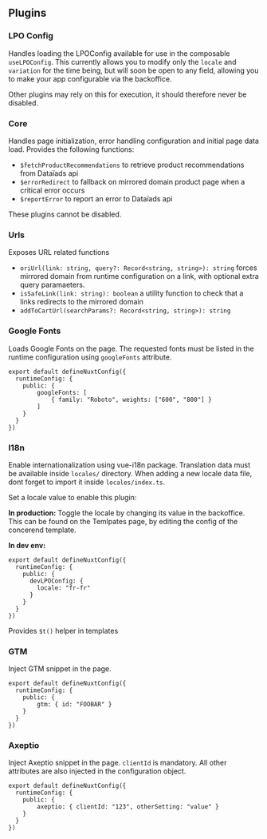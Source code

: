## Plugins
### LPO Config
Handles loading the LPOConfig available for use in the composable `useLPOConfig`.
This currently allows you to modify only the `locale` and `variation` for the time being, but will soon be open to any field, allowing you to make your app configurable via the backoffice.

Other plugins may rely on this for execution, it should therefore never be disabled.

### Core
Handles page initialization, error handling configuration and initial page data load.
Provides the following functions:
* `$fetchProductRecommendations` to retrieve product recommendations from Dataïads api
* `$errorRedirect` to fallback on mirrored domain product page when a critical error occurs
* `$reportError` to report an error to Dataïads api

These plugins cannot be disabled.

### Urls
Exposes URL related functions
* `oriUrl(link: string, query?: Record<string, string>): string` forces mirrored domain from runtime configuration on a link, with optional extra query paramaeters.
* `isSafeLink(link: string): boolean` a utility function to check that a links redirects to the mirrored domain
*  `addToCartUrl(searchParams?: Record<string, string>): string` 

### Google Fonts
Loads Google Fonts on the page. The requested fonts must be listed in the runtime configuration using `googleFonts` attribute.
```
export default defineNuxtConfig({
  runtimeConfig: {
    public: {
        googleFonts: [
            { family: "Roboto", weights: ["600", "800"] }
        ]
    }
  }
})
```

### I18n
Enable internationalization using vue-i18n package. 
Translation data must be available inside `locales/` directory. When adding a new locale data file, dont forget to import it inside `locales/index.ts`.

Set a locale value to enable this plugin:

**In production:**
Toggle the locale by changing its value in the backoffice.
This can be found on the Temlpates page, by editing the config of the concerend template.

**In dev env:**
```
export default defineNuxtConfig({
  runtimeConfig: {
    public: {
      devLPOConfig: {
        locale: "fr-fr"
      }
    }
  }
})
```

Provides `$t()` helper in templates


### GTM
Inject GTM snippet in the page.
```
export default defineNuxtConfig({
  runtimeConfig: {
    public: {
        gtm: { id: "FOOBAR" }
    }
  }
})
```

### Axeptio
Inject Axeptio snippet in the page. `clientId` is mandatory. All other attributes are also injected in the configuration object.

```
export default defineNuxtConfig({
  runtimeConfig: {
    public: {
        axeptio: { clientId: "123", otherSetting: "value" }
    }
  }
})
```